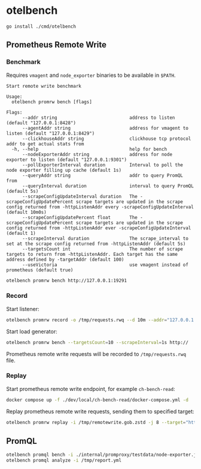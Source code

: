 # otelbench

```
go install ./cmd/otelbench
```

## Prometheus Remote Write

### Benchmark

Requires `vmagent` and `node_exporter` binaries to be available in `$PATH`.

```console
Start remote write benchmark

Usage:
  otelbench promrw bench [flags]

Flags:
      --addr string                           address to listen (default "127.0.0.1:8428")
      --agentAddr string                      address for vmagent to listen (default "127.0.0.1:8429")
      --clickhouseAddr string                 clickhouse tcp protocol addr to get actual stats from
  -h, --help                                  help for bench
      --nodeExporterAddr string               address for node exporter to listen (default "127.0.0.1:9301")
      --pollExporterInterval duration         Interval to poll the node exporter filling up cache (default 1s)
      --queryAddr string                      addr to query PromQL from
      --queryInterval duration                interval to query PromQL (default 5s)
      --scrapeConfigUpdateInterval duration   The -scrapeConfigUpdatePercent scrape targets are updated in the scrape config returned from -httpListenAddr every -scrapeConfigUpdateInterval (default 10m0s)
      --scrapeConfigUpdatePercent float       The -scrapeConfigUpdatePercent scrape targets are updated in the scrape config returned from -httpListenAddr ever -scrapeConfigUpdateInterval (default 1)
      --scrapeInterval duration               The scrape_interval to set at the scrape config returned from -httpListenAddr (default 5s)
      --targetsCount int                      The number of scrape targets to return from -httpListenAddr. Each target has the same address defined by -targetAddr (default 100)
      --useVictoria                           use vmagent instead of prometheus (default true)
```

```bash
otelbench promrw bench http://127.0.0.1:19291
```

### Record

Start listener:
```bash
otelbench promrw record -o /tmp/requests.rwq --d 10m --addr="127.0.0.1:8080"
```

Start load generator:
```bash
otelbench promrw bench --targetsCount=10 --scrapeInterval=1s http://
```

Prometheus remote write requests will be recorded to `/tmp/requests.rwq` file.

### Replay

Start prometheus remote write endpoint, for example `ch-bench-read`:

```bash
docker compose up -f ./dev/local/ch-bench-read/docker-compose.yml -d
```

Replay prometheus remote write requests, sending them to specified target:
```bash
otelbench promrw replay -i /tmp/remotewrite.gob.zstd -j 8 --target="http://127.0.0.1:19291"
```

## PromQL

```bash
otelbench promql bench -i ./internal/promproxy/testdata/node-exporter.jsonl -o /tmp/report.yml
otelbench promql analyze -i /tmp/report.yml
```
